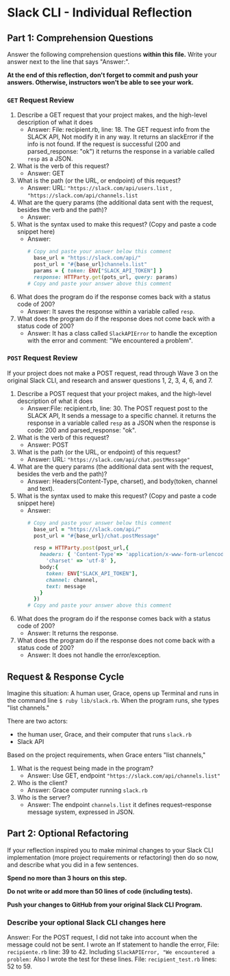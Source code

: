 # Slack CLI - Individual Reflection

## Part 1: Comprehension Questions

Answer the following comprehension questions **within this file.** Write your answer next to the line that says "Answer:".

**At the end of this reflection, don't forget to commit and push your answers. Otherwise, instructors won't be able to see your work.**

### `GET` Request Review

1. Describe a GET request that your project makes, and the high-level description of what it does
    - Answer: File: recipient.rb, line: 18. The GET request info from the SLACK API, Not modify it in any way. It returns an slackError if the info is not found. If the request is successful (200 and parsed_response: "ok") it returns the response in a variable called `resp` as a JSON.
1. What is the verb of this request?
    - Answer: GET
1. What is the path (or the URL, or endpoint) of this request?
    - Answer: URL: `"https://slack.com/api/users.list` , `"https://slack.com/api/channels.list`
1. What are the query params (the additional data sent with the request, besides the verb and the path)?
    - Answer: 
1. What is the syntax used to make this request? (Copy and paste a code snippet here)
    - Answer:
      ```ruby
      # Copy and paste your answer below this comment
        base_url = "https://slack.com/api/"
        post_url = "#{base_url}channels.list"
        params = { token: ENV["SLACK_API_TOKEN"] }
        response: HTTParty.get(pots_url, query: params)
      # Copy and paste your answer above this comment
      ```
1. What does the program do if the response comes back with a status code of 200?
    - Answer: It saves the response within a variable called `resp`.
1. What does the program do if the response does not come back with a status code of 200?
    - Answer: It has a class called `SlackAPIError` to handle the exception with the error and comment: "We encountered a problem".

### `POST` Request Review

If your project does not make a POST request, read through Wave 3 on the original Slack CLI, and research and answer questions 1, 2, 3, 4, 6, and 7.

1. Describe a POST request that your project makes, and the high-level description of what it does
    - Answer:File: recipient.rb, line: 30. The POST request post to the SLACK API, It sends a message to a specific channel. it returns the response in a variable called `resp` as a JSON when the response is code: 200 and parsed_response: "ok".
1. What is the verb of this request?
    - Answer: POST
1. What is the path (or the URL, or endpoint) of this request?
    - Answer: URL: `"https://slack.com/api/chat.postMessage"`
1. What are the query params (the additional data sent with the request, besides the verb and the path)?
    - Answer: Headers(Content-Type, charset), and body(token, channel and text).
1. What is the syntax used to make this request? (Copy and paste a code snippet here)
    - Answer:
      ```ruby
      # Copy and paste your answer below this comment
        base_url = "https://slack.com/api/"
        post_url = "#{base_url}/chat.postMessage"

        resp = HTTParty.post(post_url,{
          headers: { 'Content-Type'=> 'application/x-www-form-urlencoded',
            'charset' => 'utf-8' },
          body:{
            token: ENV["SLACK_API_TOKEN"],
            channel: channel,
            text: message
          }
        })
      # Copy and paste your answer above this comment
      ```
1. What does the program do if the response comes back with a status code of 200?
    - Answer: It returns the response.
1. What does the program do if the response does not come back with a status code of 200?
    - Answer: It does not handle the error/exception.

## Request & Response Cycle

Imagine this situation: A human user, Grace, opens up Terminal and runs in the command line `$ ruby lib/slack.rb`. When the program runs, she types "list channels."

There are two actors:
  - the human user, Grace, and their computer that runs `slack.rb`
  - Slack API

Based on the project requirements, when Grace enters "list channels,"
1. What is the request being made in the program?
    - Answer: Use GET, endpoint `"https://slack.com/api/channels.list"`
1. Who is the client?
    - Answer: Grace computer running `slack.rb`
1. Who is the server?
    - Answer: The endpoint `channels.list` it defines request–response message system, expressed in JSON.

## Part 2: Optional Refactoring

If your reflection inspired you to make minimal changes to your Slack CLI implementation (more project requirements or refactoring) then do so now, and describe what you did in a few sentences.

**Spend no more than 3 hours on this step.**

**Do not write or add more than 50 lines of code (including tests).**

**Push your changes to GitHub from your original Slack CLI Program.**

### Describe your optional Slack CLI changes here

Answer: For the POST request, I did not take into account when the message could not be sent. I wrote an If statement to handle the error, File: `recipiente.rb` line: 39 to 42. Including `SlackAPIError, "We encountered a problem:` Also I wrote the test for these lines. File: `recipient_test.rb` lines: 52 to 59.